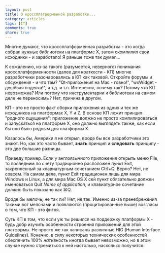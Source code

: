 ```yaml
---
layout: post
title: О кроссплатформенной разработке...
category: articles
tags: [IT]
comments: true
share: true
---
```


Многие думают, что кроссплатформенная разработка - это когда собрал нужные библиотеки на платформе X, затем скомпилил свои исходники - и заработало! Я раньше тоже так думал...

К сожалению, из-за такого (разумеется, неверного) понимания кроссплатформенности (далее для краткости - КП) многие разработчики разочаровались в КП как таковой. Откройте форумы и обсуждения - и что там? "Qt-приложения на Mac - говно!", "wxWidget - дешёвая поделка!", и т.д. и т.п. Интересно, почему так? Потому что КП невозможна? Или потому что инструментарии и библиотеки на самом деле не переносимы? Нет, причина в другом.

КП - это не просто факт сборки приложения из одних и тех же исходников на платформах X, Y и Z. В основе КП лежит принцип "родного ощущения": приложение должно не просто компилироваться и запускаться на платформе X, оно должно выглядеть также, как если бы оно было родным для платформы X.

Казалось бы, Америки я не открыл, вроде бы все разработчики это знают. Но, как это часто бывает, **знать** принцип и **следовать** принципу - это две большие разницы.

Приведу пример. Если у англоязычного приложения открыть меню File, то последним по счёту традиционно расположен пункт Exit, закрепленный за клавиатурным сочетанием Ctrl+Q. Верно? Нет, не совсем. На самом деле, пункт Exit традиционен лишь для мира Windows и Linux, а для мира Mac OS X сей пункт обязательно должен именоваться Quit *Name of application*, и клавиатурное сочетание должно быть показано как &#8984;Q.

Вроде бы мелочь, не так ли? Нет, не так. Именно из-за пренебрежения такими вот мелочами и появляются (процитированные выше) возгласы о том, что КП - это фигня.

Суть КП в том, что если уж ты решился на поддержку платформы X - будь добр изучить особенности строения приложений для этой платформы. Не просто же так написаны различные HIG (Human Interface Guidelines). Конечно, в силу некоторых технических особенностей обеспечить 100% *нативность* иногда бывает невозможно, но в этом случае нужно стремиться к ней настолько, насколько получится.

